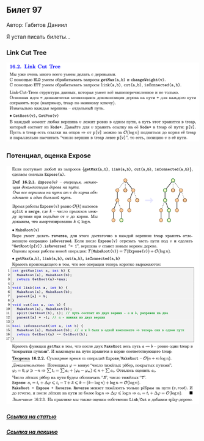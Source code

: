 ## Билет 97
Автор: Габитов Даниил

Я устал писать билеты...

### Link Cut Tree

![Определение](../algo_data/ticket_97_1.png)

### Потенциал, оценка Expose

![Определение](../algo_data/ticket_97_2.png)

#####  [Ссылка на статью](https://neerc.ifmo.ru/wiki/index.php?title=Link-Cut_Tree)
#####  [Ссылка на лекцию](https://youtu.be/TSRPgTLfZt8?t=1824)
